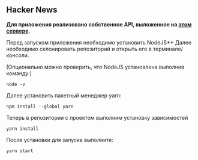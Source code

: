 ## Hacker News
**Для приложения реализовано собственное API, выложенное на [этом сервере](https://st-news-api-production.up.railway.app/).**

Перед запуском приложения необходимо установить NodeJS**
Далее необходимо склонировать репозиторий и открыть его в терминале/консоли.


(Опционально можно проверить, что NodeJS установлена выполнив команду:)

```
node -v
```

Далее установить пакетный менеджер yarn:

```
npm install --global yarn
```

Теперь в репозитории с проектом выполним установку зависимостей

```
yarn install
```

После установки для запуска выполните:

```
yarn start
```

